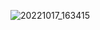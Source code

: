 ![20221017_163415](https://user-images.githubusercontent.com/112846155/196119460-91ea72fd-2846-4b2e-8ab3-ce3d96aa2211.png)
